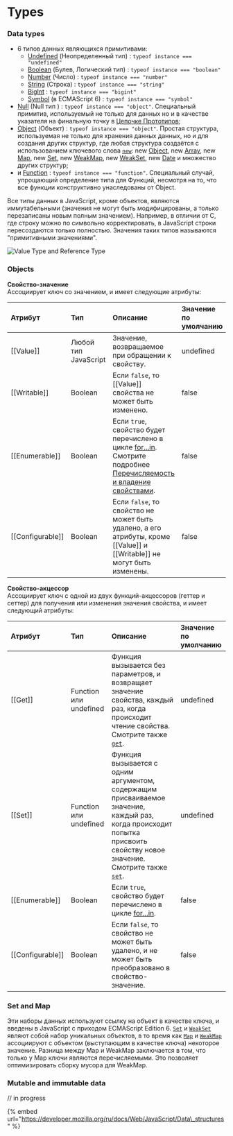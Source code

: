 # Types

### Data types <a id="&#x422;&#x438;&#x43F;&#x44B;_&#x434;&#x430;&#x43D;&#x43D;&#x44B;&#x445;"></a>

* 6 типов данных являющихся примитивами:
  * [Undefined](https://developer.mozilla.org/ru/docs/%D0%A1%D0%BB%D0%BE%D0%B2%D0%B0%D1%80%D1%8C/undefined) \(Неопределенный тип\)  : `typeof instance === "undefined"`
  * [Boolean](https://developer.mozilla.org/ru/docs/%D0%A1%D0%BB%D0%BE%D0%B2%D0%B0%D1%80%D1%8C/Boolean) \(Булев, Логический тип\) : `typeof instance === "boolean"`
  * [Number](https://developer.mozilla.org/ru/docs/%D0%A1%D0%BB%D0%BE%D0%B2%D0%B0%D1%80%D1%8C/Number) \(Число\) : `typeof instance === "number"`
  * [String](https://developer.mozilla.org/ru/docs/%D0%A1%D0%BB%D0%BE%D0%B2%D0%B0%D1%80%D1%8C/%D0%A1%D1%82%D1%80%D0%BE%D0%BA%D0%B0) \(Строка\) : `typeof instance === "string"`
  * [BigInt](https://developer.mozilla.org/ru/docs/%D0%A1%D0%BB%D0%BE%D0%B2%D0%B0%D1%80%D1%8C/BigInt)  : `typeof instance === "bigint"`
  * [Symbol](https://developer.mozilla.org/ru/docs/%D0%A1%D0%BB%D0%BE%D0%B2%D0%B0%D1%80%D1%8C/Symbol) \(в ECMAScript 6\)  : `typeof instance === "symbol"`
* [Null](https://developer.mozilla.org/ru/docs/%D0%A1%D0%BB%D0%BE%D0%B2%D0%B0%D1%80%D1%8C/Null) \(Null тип \) : `typeof instance === "object"`. Специальный примитив, используемый не только для данных но и в качестве указателя на финальную точку в [Цепочке Прототипов](https://developer.mozilla.org/ru/docs/Web/JavaScript/Inheritance_and_the_prototype_chain);
* [Object](https://developer.mozilla.org/ru/docs/%D0%A1%D0%BB%D0%BE%D0%B2%D0%B0%D1%80%D1%8C/Object) \(Объект\) : `typeof instance === "object"`. Простая структура, используемая не только для хранения данных данных, но и для создания других структур, где любая структура создаётся с использованием ключевого слова [`new`](https://developer.mozilla.org/ru/docs/Web/JavaScript/Reference/Operators/new): new [Object](https://developer.mozilla.org/ru/docs/Web/JavaScript/Reference/Global_Objects/Object), new [Array](https://developer.mozilla.org/ru/docs/Web/JavaScript/Reference/Global_Objects/Array), new [Map](https://developer.mozilla.org/ru/docs/Web/JavaScript/Reference/Global_Objects/Map), new [Set](https://developer.mozilla.org/ru/docs/Web/JavaScript/Reference/Global_Objects/Set), new [WeakMap](https://developer.mozilla.org/ru/docs/Web/JavaScript/Reference/Global_Objects/WeakMap), new [WeakSet](https://developer.mozilla.org/ru/docs/Web/JavaScript/Reference/Global_Objects/WeakSet), new [Date](https://developer.mozilla.org/ru/docs/Web/JavaScript/Reference/Global_Objects/Date) и множество других структур;
* и [Function](https://developer.mozilla.org/ru/docs/%D0%A1%D0%BB%D0%BE%D0%B2%D0%B0%D1%80%D1%8C/%D0%A4%D1%83%D0%BD%D0%BA%D1%86%D0%B8%D1%8F) : `typeof instance === "function"`. Специальный случай, упрощающий определение типа для Функций, несмотря на то, что все функции конструктивно унаследованы от Object.

Все типы данных в JavaScript, кроме объектов, являются иммутабельными \(значения не могут быть модифицированы, а только перезаписаны новым полным значением\). Например, в отличии от C, где строку можно по символьно корректировать, в JavaScript строки пересоздаются только полностью. Значения таких типов называются "примитивными значениями".

![Value Type and Reference Type](../../.gitbook/assets/image%20%2842%29.png)

### Objects

**Свойство-значение**  
Ассоциирует ключ со значением, и имеет следующие атрибуты:

| Атрибут | Тип | Описание | Значение по умолчанию |
| :--- | :--- | :--- | :--- |
| \[\[Value\]\] | Любой тип JavaScript | Значение, возвращаемое при обращении к свойству. | undefined |
| \[\[Writable\]\] | Boolean | Если `false`, то \[\[Value\]\] свойства не может быть изменено. | false |
| \[\[Enumerable\]\] | Boolean | Если `true`, свойство будет перечислено в цикле [for...in](https://developer.mozilla.org/ru/docs/Web/JavaScript/Reference/Statements/for...in). Смотрите подробнее  [Перечисляемость и владение свойствами](https://developer.mozilla.org/ru/docs/Web/JavaScript/Enumerability_and_ownership_of_properties). | false |
| \[\[Configurable\]\] | Boolean | Если `false`, то свойство не может быть удалено, а его атрибуты, кроме \[\[Value\]\] и \[\[Writable\]\] не могут быть изменены. | false |

**Свойство-акцессор**  
Ассоциирует ключ с одной из двух функций-акцессоров \(геттер и сеттер\) для получения или изменения значения свойства, и имеет следующий атрибуты:

| Атрибут | Тип | Описание | Значение по умолчанию |
| :--- | :--- | :--- | :--- |
| \[\[Get\]\] | Function или undefined | Функция вызывается без параметров, и возвращает значение свойства, каждый раз, когда происходит чтение свойства. Смотрите также [`get`](https://developer.mozilla.org/ru/docs/Web/JavaScript/Reference/Operators/get). | undefined |
| \[\[Set\]\] | Function или undefined | Функция вызывается с одним аргументом, содержащим присваиваемое значение, каждый раз, когда происходит попытка присвоить свойству новое значение. Смотрите также [`set`](https://developer.mozilla.org/ru/docs/Web/JavaScript/Reference/Operators/set). | undefined |
| \[\[Enumerable\]\] | Boolean | Если `true`, свойство будет перечислено в цикле [for...in](https://developer.mozilla.org/ru/docs/Web/JavaScript/Reference/Statements/for...in). | false |
| \[\[Configurable\]\] | Boolean | Если `false`, то свойство не может быть удалено, и не может быть преобразовано в свойство-значение. | false |

### Set and Map

Эти наборы данных используют ссылку на объект в качестве ключа, и введены в JavaScript с приходом ECMAScript Edition 6. [`Set`](https://developer.mozilla.org/ru/docs/Web/JavaScript/Reference/Global_Objects/Set) и [`WeakSet`](https://developer.mozilla.org/ru/docs/Web/JavaScript/Reference/Global_Objects/WeakSet) являют собой набор уникальных объектов, в то время как [`Map`](https://developer.mozilla.org/ru/docs/Web/JavaScript/Reference/Global_Objects/Map) и [`WeakMap`](https://developer.mozilla.org/ru/docs/Web/JavaScript/Reference/Global_Objects/WeakMap) ассоциируют с объектом \(выступающим в качестве ключа\) некоторое значение. Разница между Map и WeakMap заключается в том, что только у Map ключи являются перечисляемыми. Это позволяет оптимизировать сборку мусора для WeakMap.

### Mutable and immutable data

// in progress

{% embed url="https://developer.mozilla.org/ru/docs/Web/JavaScript/Data\_structures" %}



